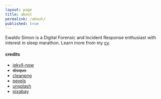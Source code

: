 ```yaml
---
layout: page
title: about
permalink: /about/
published: true
---
```

Ewaldo Simon is a Digital Forensic and Incident Response enthusiast with interest in sleep marathon. Learn more from my [cv](https://www.visualcv.com/aldosimon/).

#### credits
* [jekyll-now](https://github.com/barryclark/jekyll-now "jekyll-now")
* <s>disqus</s>
* [cleanpng](https://www.cleanpng.com/)
* [pexels](https://www.pexels.com/)
* [unsplash](https://unsplash.com)
* [pixabay](https://pixabay.com)

